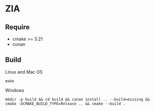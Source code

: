 # ZIA

## Require

- cmake >= 3.21
- conan

## Build

Linux and Mac OS

```shell 
make
```

Windows

```shell
mkdir -p build && cd build && conan install .. --build=missing && cmake -DCMAKE_BUILD_TYPE=Release .. && cmake --build .
```